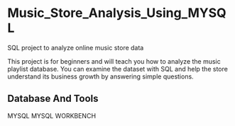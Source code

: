 # Music_Store_Analysis_Using_MYSQL
SQL project to analyze online music store data

This project is for beginners and will teach you how to analyze the music playlist database. You can examine the dataset with SQL and help the store understand its business growth by answering simple questions.

## Database And Tools
 MYSQL
 MYSQL WORKBENCH


